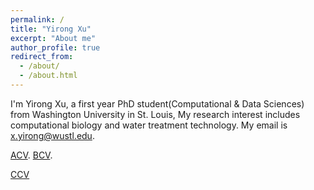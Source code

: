 ```yaml
---
permalink: /
title: "Yirong Xu"
excerpt: "About me"
author_profile: true
redirect_from: 
  - /about/
  - /about.html
---
```




I'm Yirong Xu, a first year PhD student(Computational & Data Sciences) from Washington University in St. Louis, My research interest includes computational biology and water treatment technology. My email is x.yirong@wustl.edu.

[ACV](../Xu_Yirong_CV.pdf).
[BCV]("../Xu_Yirong_CV.pdf").

[CCV](https://github.com/Yirong-Xu/Yirong-Xu.github.io/blob/09c30246cf3ae32aa6bc4c9c955f4fdea30cb7ad/Xu_Yirong_CV.pdf)

